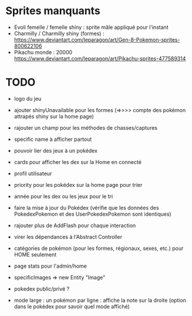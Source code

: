# Sprites manquants
- Evoli femelle / femelle shiny : sprite mâle appliqué pour l'instant
- Charmilly / Charmilly shiny (formes) : https://www.deviantart.com/leparagon/art/Gen-8-Pokemon-sprites-800622106
- Pikachu monde : 20000 https://www.deviantart.com/leparagon/art/Pikachu-sprites-477589314

# TODO
- logo du jeu

- ajouter shinyUnavailable pour les formes (=>>>> compte des pokémon attrapés shiny sur la home page)

- rajouter un champ pour les méthodes de chasses/captures
- specific name à afficher partout 

- pouvoir lier des jeux à un pokédex

- cards pour afficher les dex sur la Home en connecté

- profil utilisateur

- priority pour les pokédex sur la home page pour trier

- année pour les dex ou les jeux pour le tri

- faire la mise à jour du Pokédex (vérifie que les données des PokedexPokemon et des UserPokedexPokemon sont identiques)

- rajouter plus de AddFlash pour chaque interaction

- virer les dépendances à l'Abstract Controller

- catégories de pokémon (pour les formes, régionaux, sexes, etc.) pour HOME seulement

- page stats pour l'admin/home

- specificImages => new Entity "Image"

- pokedex public/privé ?

- mode large : un pokémon par ligne : affiche la note sur la droite (option dans le pokédex pour savoir quel mode affiché)